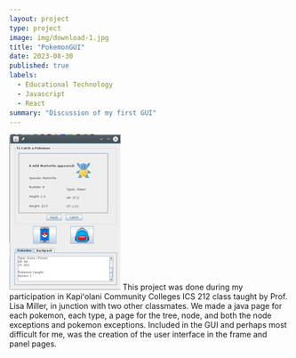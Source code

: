 ```yaml
---
layout: project
type: project
image: img/download-1.jpg
title: "PokemonGUI"
date: 2023-08-30
published: true
labels:
  - Educational Technology
  - Javascript
  - React
summary: "Discussion of my first GUI"
---
```

<img class="img-fluid" allign = "center" src="../img/pokegui.png">
This project was done during my participation in Kapiʻolani Community Colleges ICS 212 class taught by Prof. Lisa Miller, in junction with two other classmates. We made a java page for each pokemon, each type, a page for the tree, node, and both the node exceptions and pokemon exceptions. Included in the GUI and perhaps most difficult for me, was the creation of the user interface in the frame and panel pages. 

